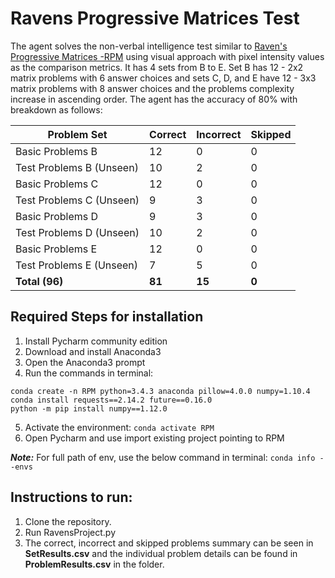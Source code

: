 # Ravens Progressive Matrices Test
The agent solves the non-verbal intelligence test similar to [Raven's Progressive Matrices -RPM](https://en.wikipedia.org/wiki/Raven%27s_Progressive_Matrices) using visual approach with pixel intensity values as the comparison metrics. It has 4 sets from B to E. Set B has 12 - 2x2 matrix problems with 6 answer choices and sets C, D, and E have 12 - 3x3 matrix problems with 8 answer choices and the problems complexity increase in ascending order.
The agent has the accuracy of 80% with breakdown as follows:

| Problem Set | Correct | Incorrect | Skipped |
|-------------|---------|-----------|---------|
| Basic Problems B         | 12 | 0 | 0 |
| Test Problems B (Unseen) | 10 | 2 | 0 |
| Basic Problems C         | 12 | 0 | 0 |
| Test Problems C (Unseen) | 9  | 3 | 0 |
| Basic Problems D         | 9  | 3 | 0 |
| Test Problems D (Unseen) | 10 | 2 | 0 |
| Basic Problems E         | 12 | 0 | 0 |
| Test Problems E (Unseen) | 7  | 5 | 0 |
| **Total (96)** | **81** | **15** | **0** |

## Required Steps for installation
1. Install Pycharm community edition
2. Download and install Anaconda3
3. Open the Anaconda3 prompt
4. Run the commands in terminal:
```
conda create -n RPM python=3.4.3 anaconda pillow=4.0.0 numpy=1.10.4
conda install requests==2.14.2 future==0.16.0
python -m pip install numpy==1.12.0
```
5. Activate the environment:
```conda activate RPM```
6. Open Pycharm and use import existing project pointing to RPM

***Note:*** For full path of env, use the below command in terminal:
```conda info --envs```


## Instructions to run:
1. Clone the repository.
2. Run RavensProject.py
3. The correct, incorrect and skipped problems summary can be seen in **SetResults.csv** and the individual problem details can be found in **ProblemResults.csv** in the folder.

